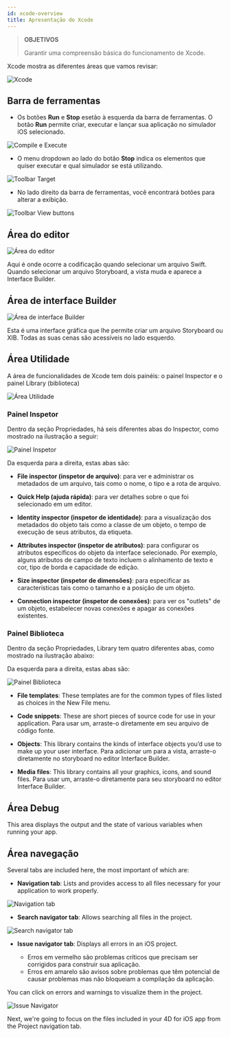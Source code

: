 ```yaml
---
id: xcode-overview
title: Apresentação do Xcode
---
```


> **OBJETIVOS**
> 
> Garantir uma compreensão básica do funcionamento de Xcode.

Xcode mostra as diferentes áreas que vamos revisar:

![Xcode](assets/en/customize-with-xcode/Discover-Xcode-4D-for-iOS.png)

## Barra de ferramentas

* Os botões **Run** e **Stop** esetão à esquerda da barra de ferramentas. O botão **Run** permite criar, executar e lançar sua aplicação no simulador iOS selecionado.

![Compile e Execute](assets/en/customize-with-xcode/Toolbar-Build-and-Run-Xcode-4D-for-iOS.png)

* O menu dropdown ao lado do botão **Stop** indica os elementos que quiser executar e qual simulador se está utilizando.

![Toolbar Target](assets/en/customize-with-xcode/Toolbar-Target-simulator-Xcode-4D-for-iOS.png)

* No lado direito da barra de ferramentas, você encontrará botões para alterar a exibição.

![Toolbar View buttons](assets/en/customize-with-xcode/Toolbar-View-buttons-Xcode-4D-for-iOS.png)

## Área do editor

![Área do editor](assets/en/customize-with-xcode/Editor-Xcode-4D-for-iOS.png)

Aqui é onde ocorre a codificação quando selecionar um arquivo Swift. Quando selecionar um arquivo Storyboard, a vista muda e aparece a Interface Builder.

## Área de interface Builder

![Área de interface Builder](assets/en/customize-with-xcode/Interface-Builder-Xcode-4D-for-iOS.png)

Esta é uma interface gráfica que lhe permite criar um arquivo Storyboard ou XIB. Todas as suas cenas são acessíveis no lado esquerdo.

## Área Utilidade

A área de funcionalidades de Xcode tem dois painéis: o painel Inspector e o painel Library (biblioteca)

![Área Utilidade](assets/en/customize-with-xcode/Utility-Xcode-4D-for-iOS.png)

### Painel Inspetor

Dentro da seção Propriedades, há seis diferentes abas do Inspector, como mostrado na ilustração a seguir:

![Painel Inspetor](assets/en/customize-with-xcode/Xcode-Inspector-pane.png)

Da esquerda para a direita, estas abas são:

* **File inspector (inspetor de arquivo)**: para ver e administrar os metadados de um arquivo, tais como o nome, o tipo e a rota de arquivo.

* **Quick Help (ajuda rápida)**: para ver detalhes sobre o que foi selecionado em um editor.

* **Identity inspector (inspetor de identidade)**: para a visualização dos metadados do objeto tais como a classe de um objeto, o tempo de execução de seus atributos, da etiqueta.

* **Attributes inspector (inspetor de atributos)**: para configurar os atributos específicos do objeto da interface selecionado. Por exemplo, alguns atributos de campo de texto incluem o alinhamento de texto e cor, tipo de borda e capacidade de edição.

* **Size inspector (inspetor de dimensões)**: para especificar as características tais como o tamanho e a posição de um objeto.

* **Connection inspector (inspetor de conexões)**: para ver os "outlets" de um objeto, estabelecer novas conexões e apagar as conexões existentes.

### Painel Biblioteca

Dentro da seção Propriedades, Library tem quatro diferentes abas, como mostrado na ilustração abaixo:

Da esquerda para a direita, estas abas são:

![Painel Biblioteca](assets/en/customize-with-xcode/Xcode-Library-pane.png)

* **File templates**: These templates are for the common types of files listed as choices in the New File menu.

* **Code snippets**: These are short pieces of source code for use in your application. Para usar um, arraste-o diretamente em seu arquivo de código fonte.

* **Objects**: This library contains the kinds of interface objects you’d use to make up your user interface. Para adicionar um para a vista, arraste-o diretamente no storyboard no editor Interface Builder.

* **Media files**: This library contains all your graphics, icons, and sound files. Para usar um, arraste-o diretamente para seu storyboard no editor Interface Builder.

## Área Debug

This area displays the output and the state of various variables when running your app.

## Área navegação

Several tabs are included here, the most important of which are:

* **Navigation tab**: Lists and provides access to all files necessary for your application to work properly.

![Navigation tab](assets/en/customize-with-xcode/Project-Navigation-Editor-Xcode-4D-for-iOS.png)

* **Search navigator tab**: Allows searching all files in the project.

![Search navigator tab](assets/en/customize-with-xcode/Search-Navigator-Xcode-4D-for-iOS.png)

* **Issue navigator tab**: Displays all errors in an iOS project.

    - Erros em vermelho são problemas críticos que precisam ser corrigidos para construir sua aplicação.
    - Erros em amarelo são avisos sobre problemas que têm potencial de causar problemas mas não bloqueiam a compilação da aplicação.

You can click on errors and warnings to visualize them in the project.

![Issue Navigator](assets/en/customize-with-xcode/Issue-Navigator-Xcode-4D-for-iOS.png)

Next, we're going to focus on the files included in your 4D for iOS app from the Project navigation tab.
